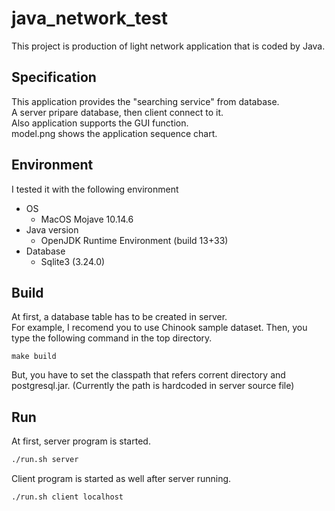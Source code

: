# java_network_test

This project is production of light network application that is coded by Java.

## Specification

This application provides the "searching service" from database.  
A server pripare database, then client connect to it.  
Also application supports the GUI function.  
model.png shows the application sequence chart.  

## Environment

I tested it with the following environment

- OS
  - MacOS Mojave 10.14.6
- Java version
  - OpenJDK Runtime Environment (build 13+33)
- Database
  - Sqlite3 (3.24.0)

## Build

At first, a database table has to be created in server.  
For example, I recomend you to use Chinook sample dataset.
Then, you type the following command in the top directory.

```
make build
```

But, you have to set the classpath that refers corrent directory and postgresql.jar.
(Currently the path is hardcoded in server source file)

## Run

At first, server program is started.

```bash
./run.sh server
```

Client program is started as well after server running.

```bash
./run.sh client localhost
```
